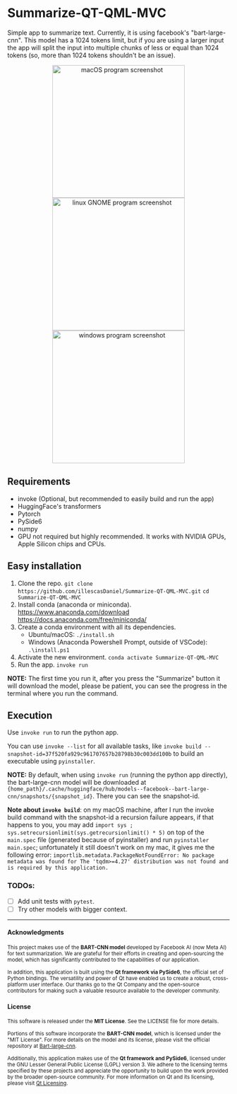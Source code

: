 # Summarize-QT-QML-MVC
Simple app to summarize text. Currently, it is using facebook's "bart-large-cnn". This model has a 1024 tokens limit, but if you are using a larger input the app will split the input into multiple chunks of less or equal than 1024 tokens (so, more than 1024 tokens shouldn't be an issue).

<p align="center">
	<img src="assets/program_macOS.png" alt="macOS program screenshot" width="300" />
	<img src="assets/program_gnome.png" alt="linux GNOME program screenshot" width="300" />
	<img src="assets/program_windows.png" alt="windows program screenshot" width="300" />
</p>


## Requirements
- invoke (Optional, but recommended to easily build and run the app)
- HuggingFace's transformers
- Pytorch
- PySide6
- numpy
- GPU not required but highly recommended. It works with NVIDIA GPUs, Apple Silicon chips and CPUs.

## Easy installation
1. Clone the repo.
`git clone https://github.com/illescasDaniel/Summarize-QT-QML-MVC.git`
`cd Summarize-QT-QML-MVC`
2. Install conda (anaconda or miniconda).
https://www.anaconda.com/download
https://docs.anaconda.com/free/miniconda/
3. Create a conda environment with all its dependencies.
	- Ubuntu/macOS: `./install.sh`
	- Windows (Anaconda Powershell Prompt, outside of VSCode): `.\install.ps1`
3. Activate the new environment.
`conda activate Summarize-QT-QML-MVC`
4. Run the app.
`invoke run`

**NOTE:** The first time you run it, after you press the "Summarize" button it will download the model, please be patient, you can see the progress in the terminal where you run the command.

## Execution
Use `invoke run` to run the python app.

You can use `invoke --list` for all available tasks, like `invoke build --snapshot-id=37f520fa929c961707657b28798b30c003dd100b` to build an executable using `pyinstaller`.

**NOTE:** By default, when using `invoke run` (running the python app directly), the bart-large-cnn model will be downloaded at `{home_path}/.cache/huggingface/hub/models--facebook--bart-large-cnn/snapshots/{snapshot_id}`. There you can see the snapshot-id.

**Note about `invoke build`**: on my macOS machine, after I run the invoke build command with the snapshot-id a recursion failure appears, if that happens to you, you may add `import sys ; sys.setrecursionlimit(sys.getrecursionlimit() * 5)` on top of the `main.spec` file (generated because of pyinstaller) and run `pyinstaller main.spec`; unfortunately it still doesn't work on my mac, it gives me the following error: `importlib.metadata.PackageNotFoundError: No package metadata was found for The 'tqdm>=4.27' distribution was not found and is required by this application.`

### TODOs:
- [ ] Add unit tests with `pytest`.
- [ ] Try other models with bigger context.

---

#### Acknowledgments

<sup>This project makes use of the **BART-CNN model** developed by Facebook AI (now Meta AI) for text summarization. We are grateful for their efforts in creating and open-sourcing the model, which has significantly contributed to the capabilities of our application.</sup>

<sup>In addition, this application is built using the **Qt framework via PySide6**, the official set of Python bindings. The versatility and power of Qt have enabled us to create a robust, cross-platform user interface. Our thanks go to the Qt Company and the open-source contributors for making such a valuable resource available to the developer community.</sup>

#### License

<sup>This software is released under the **MIT License**. See the LICENSE file for more details.</sup>

<sup>Portions of this software incorporate the **BART-CNN model**, which is licensed under the "MIT License". For more details on the model and its license, please visit the official repository at [Bart-large-cnn](https://huggingface.co/facebook/bart-large-cnn).</sup>

<sup>Additionally, this application makes use of the **Qt framework and PySide6**, licensed under the GNU Lesser General Public License (LGPL) version 3. We adhere to the licensing terms specified by these projects and appreciate the opportunity to build upon the work provided by the broader open-source community. For more information on Qt and its licensing, please visit [Qt Licensing](https://www.qt.io/licensing/).</sup>
